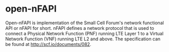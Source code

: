 # open-nFAPI

Open-nFAPI is implementation of the Small Cell Forum's network functional API or nFAPI for short. 
nFAPI defines a network protocol that is used to connect a Physical Network Function (PNF) 
running LTE Layer 1 to a Virtual Network Function (VNF) running LTE L2 and above. The specification
can be found at http://scf.io/documents/082.
